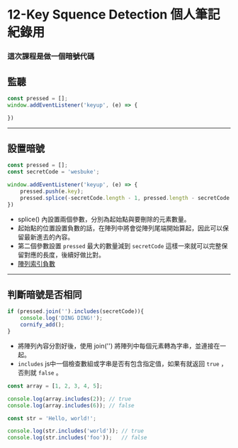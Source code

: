 # 12-Key Squence Detection 個人筆記紀錄用
### 這次課程是做一個暗號代碼

## 監聽
```javascript
const pressed = [];
window.addEventListener('keyup', (e) => {

})
```
---

## 設置暗號
```javascript
const pressed = [];
const secretCode = 'wesbuke';

window.addEventListener('keyup', (e) => {
    pressed.push(e.key);
    pressed.splice(-secretCode.length - 1, pressed.length - secretCode.length);
})
```
- splice() 內設置兩個參數，分別為起始點與要刪除的元素數量。
- 起始點的位置設置負數的話，在陣列中將會從陣列尾端開始算起，因此可以保留最新進去的內容。
- 第二個參數設置 `pressed` 最大的數量減到 `secretCode` 這樣一來就可以完整保留對應的長度，後續好做比對。
- [陣列索引負數](https://developer.mozilla.org/zh-TW/docs/Web/JavaScript/Reference/Global_Objects/Array/indexOf)

---

## 判斷暗號是否相同
```javascript
if (pressed.join('').includes(secretCode)){
    console.log('DING DING!');
    cornify_add();
}
```
- 將陣列內容分割好後，使用 join('') 將陣列中每個元素轉為字串，並連接在一起。
- `includes` js中一個檢查數組或字串是否有包含指定值，如果有就返回 `true` ，否則就 `false` 。

```javascript
const array = [1, 2, 3, 4, 5];

console.log(array.includes(2)); // true
console.log(array.includes(6)); // false

const str = 'Hello, world!';

console.log(str.includes('world')); // true
console.log(str.includes('foo'));   // false
```

